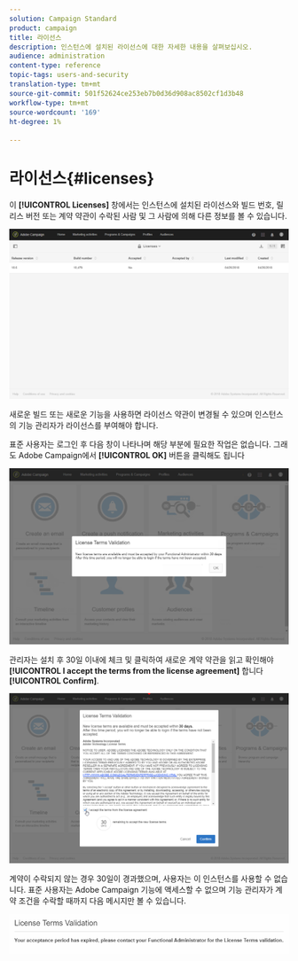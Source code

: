 ```yaml
---
solution: Campaign Standard
product: campaign
title: 라이선스
description: 인스턴스에 설치된 라이선스에 대한 자세한 내용을 살펴보십시오.
audience: administration
content-type: reference
topic-tags: users-and-security
translation-type: tm+mt
source-git-commit: 501f52624ce253eb7b0d36d908ac8502cf1d3b48
workflow-type: tm+mt
source-wordcount: '169'
ht-degree: 1%

---
```



# 라이선스{#licenses}

이 **[!UICONTROL Licenses]** 창에서는 인스턴스에 설치된 라이선스와 빌드 번호, 릴리스 버전 또는 계약 약관이 수락된 사람 및 그 사람에 의해 다른 정보를 볼 수 있습니다.

![](assets/license_1.png)

새로운 빌드 또는 새로운 기능을 사용하면 라이선스 약관이 변경될 수 있으며 인스턴스의 기능 관리자가 라이선스를 부여해야 합니다.

표준 사용자는 로그인 후 다음 창이 나타나며 해당 부분에 필요한 작업은 없습니다. 그래도 Adobe Campaign에서 **[!UICONTROL OK]** 버튼을 클릭해도 됩니다

![](assets/license_2.png)

관리자는 설치 후 30일 이내에 체크 및 클릭하여 새로운 계약 약관을 읽고 확인해야 **[!UICONTROL I accept the terms from the license agreement]** 합니다 **[!UICONTROL Confirm]**.

![](assets/license_3.png)

계약이 수락되지 않는 경우 30일이 경과했으며, 사용자는 이 인스턴스를 사용할 수 없습니다. 표준 사용자는 Adobe Campaign 기능에 액세스할 수 없으며 기능 관리자가 계약 조건을 수락할 때까지 다음 메시지만 볼 수 있습니다.

![](assets/license_4.png)

